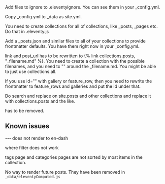 
Add files to ignore to .eleventyignore. You can see them in your _config.yml.

Copy _config.yml to _data as site.yml.

You need to create collections for all of collections, like _posts, _pages etc. Do that in .eleventy.js

Add a _posts.json and similar files to all of your collections to provide frontmatter defaults. You have them right now in your _config.yml.

link and post_url has to be rewritten to {% link collections.posts, "_filename.md" %}. You need to create a collection with the possible filenames, and you need to "" around the _filename.md. You might be able to just use collections.all.

If you use id="" with gallery or feature_row, then you need to rewrite the frontmatter to feature_rows and galleries and put the id under that.

Do search and replace on site.posts and other collections and replace it with collections.posts and the like.

 has to be removed.

## Known issues

--- does not render to en-dash

where filter does not work

tags page and categories pages are not sorted by most items in the collection.

No way to render future posts. They have been removed in `_data/eleventyComputed.js`
